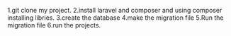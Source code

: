 1.git clone my project.
2.install laravel and composer and using composer installing libries.
3.create the database
4.make the migration file
5.Run the migration file
6.run the projects.
